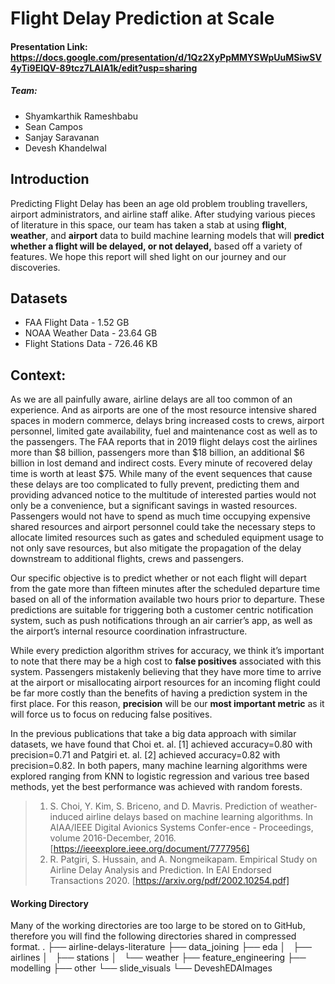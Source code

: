 # Flight Delay Prediction at Scale

#### Presentation Link: https://docs.google.com/presentation/d/1Qz2XyPpMMYSWpUuMSiwSV4yTi9EIQV-89tcz7LAIA1k/edit?usp=sharing

##### Team:
* Shyamkarthik Rameshbabu
* Sean Campos 
* Sanjay Saravanan
* Devesh Khandelwal


## Introduction

Predicting Flight Delay has been an age old problem troubling travellers, airport administrators, and airline staff alike. After studying various pieces of literature in this space, our team has taken a stab at using **flight**, **weather**, and **airport** data to build machine learning models that will **predict whether a flight will be delayed, or not delayed,** based off a variety of features. We hope this report will shed light on our journey and our discoveries.

## Datasets

* FAA Flight Data - 1.52 GB
* NOAA Weather Data - 23.64 GB 
* Flight Stations Data - 726.46 KB


## Context:
As we are all painfully aware, airline delays are all too common of an experience.  And as airports are one of the most resource intensive shared spaces in modern commerce, delays bring increased costs to crews, airport personnel, limited gate availability, fuel and maintenance cost as well as to the passengers.  The FAA reports that in 2019 flight delays cost the airlines more than $8 billion, passengers more than $18 billion, an additional $6 billion in lost demand and indirect costs.  Every minute of recovered delay time is worth at least $75.  While many of the event sequences that cause these delays are too complicated to fully prevent, predicting them and providing advanced notice to the multitude of interested parties would not only be a convenience, but a significant savings in wasted resources. Passengers would not have to spend as much time occupying expensive shared resources and airport personnel could take the necessary steps to allocate limited resources such as gates and scheduled equipment usage to not only save resources, but also mitigate the propagation of the delay downstream to additional flights, crews and passengers.

Our specific objective is to predict whether or not each flight will depart from the gate more than fifteen minutes after the scheduled departure time based on all of the information available two hours prior to departure.  These predictions are suitable for triggering both a customer centric notification system, such as push notifications through an air carrier’s app, as well as the airport’s internal resource coordination infrastructure. 

While every prediction algorithm strives for accuracy, we think it’s important to note that there may be a high cost to **false positives** associated with this system.  Passengers mistakenly believing that they have more time to arrive at the airport or misallocating airport resources for an incoming flight could be far more costly than the benefits of having a prediction system in the first place.  For this reason, **precision** will be our **most important metric** as it will force us to focus on reducing false positives.

In the previous publications that take a big data approach with similar datasets, we have found that Choi et. al. [1] achieved accuracy=0.80 with precision=0.71 and Patgiri et. al. [2] achieved accuracy=0.82 with precision=0.82.  In both papers, many machine learning algorithms were explored ranging from KNN to logistic regression and various tree based methods, yet the best performance was achieved with random forests.


> 1. S. Choi, Y. Kim, S. Briceno, and D. Mavris. Prediction of weather-induced airline delays based on machine learning algorithms.  In AIAA/IEEE Digital Avionics Systems Confer-ence - Proceedings, volume 2016-December, 2016. [https://ieeexplore.ieee.org/document/7777956]
> 2. R. Patgiri, S. Hussain, and A. Nongmeikapam. Empirical Study on Airline Delay Analysis and Prediction. In EAI Endorsed Transactions 2020. [https://arxiv.org/pdf/2002.10254.pdf]
> 


#### Working Directory 
Many of the working directories are too large to be stored on to GitHub, therefore you will find the following directories shared in compressed format.
  .
  ├── airline-delays-literature
  ├── data_joining
  ├── eda
  │   ├── airlines
  │   ├── stations
  │   └── weather
  ├── feature_engineering
  ├── modelling
  ├── other
  └── slide_visuals
      └── DeveshEDAImages
